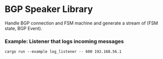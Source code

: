 # BGP Speaker Library

Handle BGP connection and FSM machine and generate a stream of (FSM state, BGP Event).

### Example: Listener that logs incoming messages

```cargo run --example log_listener -- 600 192.168.56.1```